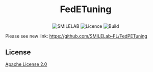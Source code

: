 <h1 align="center">  
    <p> FedETuning </p>  
</h1>  
 
 <p align="center"> 
	 <img alt="SMILELAB" src="https://img.shields.io/badge/owner-SMILELAB-orange">
	 <img alt="Licence" src="https://img.shields.io/badge/License-Apache%202.0-yellow">
	 <img alt="Build" src="https://img.shields.io/badge/build-processing-green">
 </p>
 

  
Please see new link: https://github.com/SMILELab-FL/FedPETuning


## License
[Apache License 2.0](https://git.openi.org.cn/Trustworthy-DL/fednlp-dev/src/branch/master/LICENSE)

